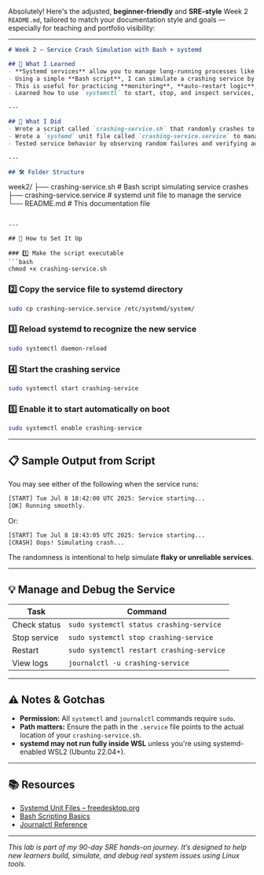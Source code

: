 Absolutely! Here's the adjusted, **beginner-friendly** and **SRE-style** Week 2 `README.md`, tailored to match your documentation style and goals — especially for teaching and portfolio visibility:

---

```markdown
# Week 2 – Service Crash Simulation with Bash + systemd

## 🧠 What I Learned  
- **Systemd services** allow you to manage long-running processes like background services (daemons).
- Using a simple **Bash script**, I can simulate a crashing service by randomly exiting with an error code.
- This is useful for practicing **monitoring**, **auto-restart logic**, and **resilience testing**.
- Learned how to use `systemctl` to start, stop, and inspect services, as well as use `journalctl` for logs.

---

## 🔧 What I Did  
- Wrote a script called `crashing-service.sh` that randomly crashes to simulate unreliable behavior.  
- Wrote a `systemd` unit file called `crashing-service.service` to manage the script as a Linux service.  
- Tested service behavior by observing random failures and verifying auto-restart functionality.

---

## 🛠️ Folder Structure  
```

week2/
├── crashing-service.sh          # Bash script simulating service crashes
├── crashing-service.service     # systemd unit file to manage the service
└── README.md                    # This documentation file

````

---

## 📝 How to Set It Up

### 1️⃣ Make the script executable
```bash
chmod +x crashing-service.sh
````

### 2️⃣ Copy the service file to systemd directory

```bash
sudo cp crashing-service.service /etc/systemd/system/
```

### 3️⃣ Reload systemd to recognize the new service

```bash
sudo systemctl daemon-reload
```

### 4️⃣ Start the crashing service

```bash
sudo systemctl start crashing-service
```

### 5️⃣ Enable it to start automatically on boot

```bash
sudo systemctl enable crashing-service
```

---

## 📋 Sample Output from Script

You may see either of the following when the service runs:

```bash
[START] Tue Jul 8 18:42:00 UTC 2025: Service starting...
[OK] Running smoothly.
```

Or:

```bash
[START] Tue Jul 8 18:43:05 UTC 2025: Service starting...
[CRASH] Oops! Simulating crash...
```

The randomness is intentional to help simulate **flaky or unreliable services**.

---

## 💡 Manage and Debug the Service

| Task         | Command                                   |
| ------------ | ----------------------------------------- |
| Check status | `sudo systemctl status crashing-service`  |
| Stop service | `sudo systemctl stop crashing-service`    |
| Restart      | `sudo systemctl restart crashing-service` |
| View logs    | `journalctl -u crashing-service`          |

---

## ⚠️ Notes & Gotchas

* **Permission:** All `systemctl` and `journalctl` commands require `sudo`.
* **Path matters:** Ensure the path in the `.service` file points to the actual location of your `crashing-service.sh`.
* **systemd may not run fully inside WSL** unless you're using systemd-enabled WSL2 (Ubuntu 22.04+).

---

## 📚 Resources

* [Systemd Unit Files – freedesktop.org](https://www.freedesktop.org/wiki/Software/systemd/)
* [Bash Scripting Basics](https://www.tldp.org/LDP/Bash-Beginners-Guide/html/)
* [Journalctl Reference](https://man7.org/linux/man-pages/man1/journalctl.1.html)

---

*This lab is part of my 90-day SRE hands-on journey. It’s designed to help new learners build, simulate, and debug real system issues using Linux tools.*

````

